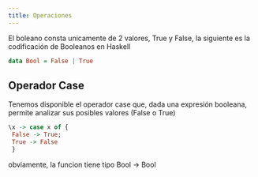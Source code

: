 ```yaml
---
title: Operaciones
---
```


El boleano consta unicamente de 2 valores, True y False, la siguiente es la codificación de Booleanos en Haskell

```haskell
data Bool = False | True
```

## Operador Case

Tenemos disponible el operador case que, dada una expresión booleana, permite analizar sus posibles valores (False o True)

```haskell
\x -> case x of {
 False -> True;
 True -> False
 }
```

obviamente, la funcion tiene tipo Bool -> Bool

